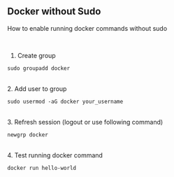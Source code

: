 ## Docker without Sudo

How to enable running docker commands without sudo

<br>

1. Create group

```
sudo groupadd docker
```

<br>
2. Add user to group

```
sudo usermod -aG docker your_username
```

<br>
3. Refresh session (logout or use following command)

```
newgrp docker
```

<br>
4. Test running docker command

```
docker run hello-world
```

<br>
